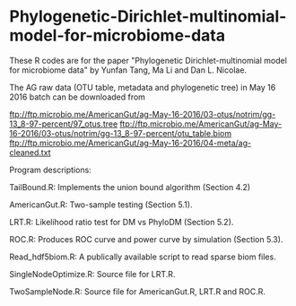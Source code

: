 # Phylogenetic-Dirichlet-multinomial-model-for-microbiome-data
These R codes are for the paper "Phylogenetic Dirichlet-multinomial model for microbiome data" by Yunfan Tang, Ma Li and Dan L. Nicolae. 

The AG raw data (OTU table, metadata and phylogenetic tree) in May 16 2016 batch can be downloaded from

ftp://ftp.microbio.me/AmericanGut/ag-May-16-2016/03-otus/notrim/gg-13_8-97-percent/97_otus.tree
ftp://ftp.microbio.me/AmericanGut/ag-May-16-2016/03-otus/notrim/gg-13_8-97-percent/otu_table.biom
ftp://ftp.microbio.me/AmericanGut/ag-May-16-2016/04-meta/ag-cleaned.txt

Program descriptions:

TailBound.R: Implements the union bound algorithm (Section 4.2)

AmericanGut.R: Two-sample testing (Section 5.1).

LRT.R: Likelihood ratio test for DM vs PhyloDM (Section 5.2). 

ROC.R: Produces ROC curve and power curve by simulation (Section 5.3).

Read_hdf5biom.R: A publically available script to read sparse biom files.

SingleNodeOptimize.R: Source file for LRT.R.

TwoSampleNode.R: Source file for AmericanGut.R, LRT.R and ROC.R.






